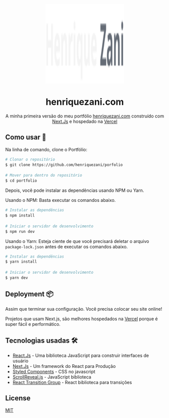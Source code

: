 <div align="center">
  <img alt="Logo" src="public/Logo.png" height="250px" width="250px" />
</div>
<h1 align="center">
  henriquezani.com
</h1>
<p align="center">
  A minha primeira versão do meu portfólio <a href="https://henriquezani.com" target="_blank">henriquezani.com</a> construído com <a href="https://www.nextjs.org/" target="_blank">Next.Js</a> e hospedado na <a href="https://www.vercel.com/" target="_blank">Vercel</a>
</p>


## Como usar 🔧

Na linha de comando, clone o Portfólio:

```bash
# Clonar o repositório
$ git clone https://github.com/henriquezani/porfolio

# Mover para dentro do repositório
$ cd portfolio
```

Depois, você pode instalar as dependências usando NPM ou Yarn.

Usando o NPM: Basta executar os comandos abaixo.

```bash
# Instalar as dependências
$ npm install

# Iniciar o servidor de desenvolvimento
$ npm run dev
```

Usando o Yarn: Esteja ciente de que você precisará deletar o arquivo `package-lock.json` antes de executar os comandos abaixo.

```bash
# Instalar as dependências
$ yarn install

# Iniciar o servidor de desenvolvimento
$ yarn dev
```
## Deployment 📦

Assim que terminar sua configuração. Você precisa colocar seu site online!

Projetos que usam Next.js, são melhores hospedados na [Vercel](https://vercel.com) porque é super fácil e performático.

## Tecnologias usadas 🛠️

- [React.Js](https://reactjs.org/) - Uma biblioteca JavaScript para construir interfaces de usuário
- [Next.Js](https://nextjs.org/) - Um framework do React para Produção
- [Styled Components](https://styled-components.com/) - CSS no javascript
- [ScrollReveal.js](https://scrollrevealjs.org/) - JavaScript biblioteca
- [React Transition Group](https://reactcommunity.org/react-transition-group/) - React biblioteca para transições

## License

[MIT](https://choosealicense.com/licenses/mit/)
